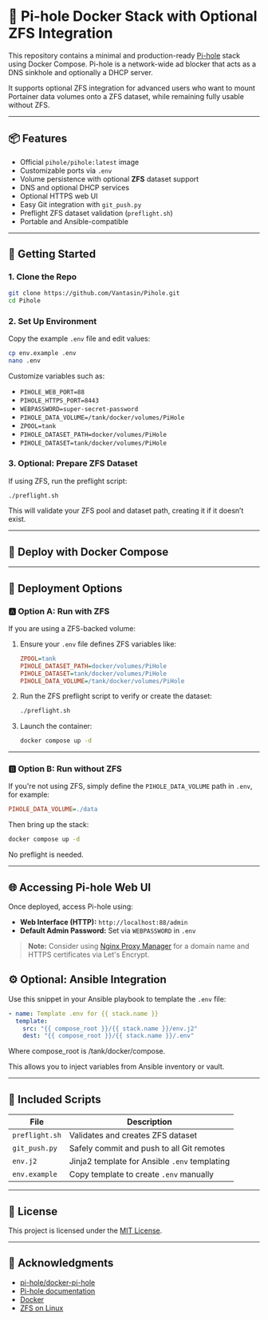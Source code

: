 # 🧱 Pi-hole Docker Stack with Optional ZFS Integration

This repository contains a minimal and production-ready [Pi-hole](https://pi-hole.net/) stack using Docker Compose. Pi-hole is a network-wide ad blocker that acts as a DNS sinkhole and optionally a DHCP server.

It supports optional ZFS integration for advanced users who want to mount Portainer data volumes onto a ZFS dataset, while remaining fully usable without ZFS.

---

## 📦 Features

- Official `pihole/pihole:latest` image
- Customizable ports via `.env`
- Volume persistence with optional **ZFS** dataset support
- DNS and optional DHCP services
- Optional HTTPS web UI
- Easy Git integration with `git_push.py`
- Preflight ZFS dataset validation (`preflight.sh`)
- Portable and Ansible-compatible

---

## 🚀 Getting Started

### 1. Clone the Repo

```bash
git clone https://github.com/Vantasin/Pihole.git
cd Pihole
```

### 2. Set Up Environment

Copy the example `.env` file and edit values:

```bash
cp env.example .env
nano .env
```

Customize variables such as:

- `PIHOLE_WEB_PORT=88`
- `PIHOLE_HTTPS_PORT=8443`
- `WEBPASSWORD=super-secret-password`
- `PIHOLE_DATA_VOLUME=/tank/docker/volumes/PiHole`
- `ZPOOL=tank`
- `PIHOLE_DATASET_PATH=docker/volumes/PiHole`
- `PIHOLE_DATASET=tank/docker/volumes/PiHole`

### 3. Optional: Prepare ZFS Dataset

If using ZFS, run the preflight script:

```bash
./preflight.sh
```

This will validate your ZFS pool and dataset path, creating it if it doesn’t exist.

---

## 🐳 Deploy with Docker Compose
---

## 🐳 Deployment Options

### 🅰️ Option A: Run with ZFS

If you are using a ZFS-backed volume:

1. Ensure your `.env` file defines ZFS variables like:
   ```ini
   ZPOOL=tank
   PIHOLE_DATASET_PATH=docker/volumes/PiHole
   PIHOLE_DATASET=tank/docker/volumes/PiHole
   PIHOLE_DATA_VOLUME=/tank/docker/volumes/PiHole
   ```

2. Run the ZFS preflight script to verify or create the dataset:
   ```bash
   ./preflight.sh
   ```

3. Launch the container:
   ```bash
   docker compose up -d
   ```

---

### 🅱️ Option B: Run without ZFS

If you're not using ZFS, simply define the `PIHOLE_DATA_VOLUME` path in `.env`, for example:
```ini
PIHOLE_DATA_VOLUME=./data
```

Then bring up the stack:
```bash
docker compose up -d
```

No preflight is needed.

---

## 🌐 Accessing Pi-hole Web UI

Once deployed, access Pi-hole using:

- **Web Interface (HTTP):** `http://localhost:88/admin`  
- **Default Admin Password:** Set via `WEBPASSWORD` in `.env`

> **Note:** Consider using [Nginx Proxy Manager](https://github.com/Vantasin/Nginx-Proxy-Manager.git) for a domain name and HTTPS certificates via Let's Encrypt.

## ⚙️ Optional: Ansible Integration

Use this snippet in your Ansible playbook to template the `.env` file:

```yaml
- name: Template .env for {{ stack.name }}
  template:
    src: "{{ compose_root }}/{{ stack.name }}/env.j2"
    dest: "{{ compose_root }}/{{ stack.name }}/.env"
```

Where compose_root is /tank/docker/compose.

This allows you to inject variables from Ansible inventory or vault.

---

## 🧪 Included Scripts

| File            | Description                                |
|-----------------|--------------------------------------------|
| `preflight.sh`  | Validates and creates ZFS dataset          |
| `git_push.py`   | Safely commit and push to all Git remotes  |
| `env.j2`        | Jinja2 template for Ansible `.env` templating |
| `env.example`   | Copy template to create `.env` manually     |

---

## 📄 License

This project is licensed under the [MIT License](LICENSE).

---

## 🙏 Acknowledgments

- [pi-hole/docker-pi-hole](https://github.com/pi-hole/docker-pi-hole)
- [Pi-hole documentation](https://docs.pi-hole.net/)
- [Docker](https://www.docker.com/)
- [ZFS on Linux](https://openzfs.org/)
